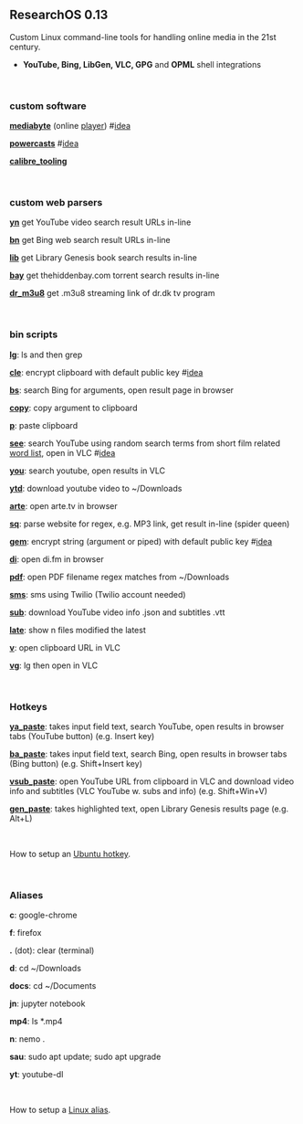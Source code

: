 ## ResearchOS 0.13
Custom Linux command-line tools for handling online media in the 21st century.

- **YouTube, Bing, LibGen, VLC, GPG** and **OPML** shell integrations

<br>

### custom software

[**mediabyte**](https://github.com/taext/mediabyte) (online [player](http://www.mediabyte.xyz/)) #[idea](https://github.com/taext/research_os/blob/master/ideas/mediabyte-interesting-idea.md)

[**powercasts**](https://github.com/taext/powercasts/blob/master/README.md) #[idea](https://github.com/taext/research_os/tree/master/ideas/powercasts-interesting-idea.md)

[**calibre_tooling**](https://github.com/taext/calibre_tooling)

<br>

### custom web parsers

[**yn**](https://github.com/taext/parsers/tree/master/youtube_parser) get YouTube video search result URLs in-line

[**bn**](https://github.com/taext/parsers/tree/master/bing_parser) get Bing web search result URLs in-line

[**lib**](https://github.com/taext/parsers/tree/master/libgen_parser) get Library Genesis book search results in-line

[**bay**](https://github.com/taext/parsers/tree/master/the_hidden_bay_parser) get thehiddenbay.com torrent search results in-line

[**dr_m3u8**](https://github.com/taext/parsers/tree/master/dr_m3u8) get .m3u8 streaming link of dr.dk tv program



<br>

### bin scripts

[**lg**](https://github.com/taext/research_os/blob/master/bin/lg): ls and then grep

[**cle**](https://github.com/taext/research_os/blob/master/bin/cle): encrypt clipboard with default public key #[idea](https://github.com/taext/research_os/blob/master/ideas/gem-and-cle-interesting-idea.md)

[**bs**](https://github.com/taext/research_os/blob/master/bin/bs): search Bing for arguments, open result page in browser

[**copy**](https://github.com/taext/research_os/blob/master/bin/copy): copy argument to clipboard

[**p**](https://github.com/taext/research_os/blob/master/bin/p): paste clipboard

[**see**](https://github.com/taext/research_os/blob/master/bin/see): search YouTube using random search terms from short film related [word list](https://github.com/taext/research_os/blob/master/bin/parsed_terms.txt), open in VLC #[idea](https://github.com/taext/research_os/blob/master/ideas/see-interesting-idea.md)

[**you**](https://github.com/taext/research_os/blob/master/bin/you): search youtube, open results in VLC

[**ytd**](https://github.com/taext/research_os/blob/master/bin/ytd): download youtube video to ~/Downloads

[**arte**](https://github.com/taext/research_os/blob/master/bin/arte): open arte.tv in browser

[**sq**](https://github.com/taext/research_os/blob/master/bin/sq): parse website for regex, e.g. MP3 link, get result in-line (spider queen)

[**gem**](https://github.com/taext/research_os/blob/master/bin/gem): encrypt string (argument or piped) with default public key #[idea](https://github.com/taext/research_os/blob/master/ideas/gem-and-cle-interesting-idea.md)

[**di**](https://github.com/taext/research_os/blob/master/bin/di): open di.fm in browser

[**pdf**](https://github.com/taext/research_os/blob/master/bin/pdf): open PDF filename regex matches from ~/Downloads

[**sms**](https://github.com/taext/research_os/blob/master/bin/sms): sms using Twilio (Twilio account needed)

[**sub**](https://github.com/taext/research_os/blob/master/bin/sub): download YouTube video info .json and subtitles .vtt

[**late**](https://github.com/taext/research_os/blob/master/bin/late): show n files modified the latest

[**v**](https://github.com/taext/research_os/blob/master/bin/v): open clipboard URL in VLC

[**vg**](https://github.com/taext/research_os/blob/master/bin/vg): lg then open in VLC

<br>


### Hotkeys


[**ya_paste**](https://github.com/taext/research_os/blob/master/bin/ya_paste): takes input field text, search YouTube, open results in browser tabs (YouTube button) (e.g. Insert key)

[**ba_paste**](https://github.com/taext/research_os/blob/master/bin/ba_paste): takes input field text, search Bing, open results in browser tabs (Bing button) (e.g. Shift+Insert key)

[**vsub_paste**](https://github.com/taext/research_os/blob/master/bin/vsub_paste): open  YouTube URL from clipboard in VLC and download video info and subtitles (VLC YouTube w. subs and info) (e.g. Shift+Win+V)

[**gen_paste**](https://github.com/taext/research_os/blob/master/bin/gen_paste): takes highlighted text, open Library Genesis results page (e.g. Alt+L)

<br>

How to setup an [Ubuntu hotkey](https://www.faqforge.com/linux/distributions/ubuntu/create-custom-keyboard-shortcut-ubuntu-16-04/).

<br>

### Aliases

**c**: google-chrome

**f**: firefox

**.** (dot): clear (terminal)

**d**: cd ~/Downloads

**docs**: cd ~/Documents

**jn**: jupyter notebook

**mp4**: ls *.mp4

**n**: nemo .

**sau**: sudo apt update; sudo apt upgrade

**yt**: youtube-dl

<br>

How to setup a [Linux alias](https://www.tecmint.com/create-alias-in-linux/).

<br>
